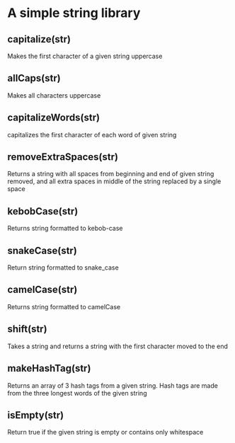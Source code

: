 # A simple string library

## capitalize(str)

Makes the first character of a given string uppercase

## allCaps(str)

Makes all characters uppercase

## capitalizeWords(str)

capitalizes the first character of each word of given string

## removeExtraSpaces(str)

Returns a string with all spaces from beginning and end of given string removed, and all extra spaces in middle of the string replaced by a single space

## kebobCase(str)

Returns string formatted to kebob-case

## snakeCase(str)

Return string formatted to snake_case

## camelCase(str)

Returns string formatted to camelCase

## shift(str)

Takes a string and returns a string with the first character moved to the end

## makeHashTag(str)

Returns an array of 3 hash tags from a given string. Hash tags are made from the three longest words of the given string

## isEmpty(str)

Return true if the given string is empty or contains only whitespace